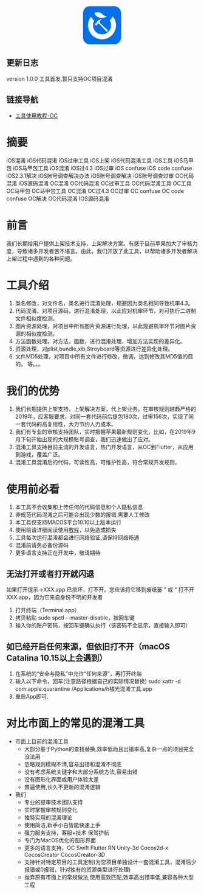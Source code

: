
<div align="center">
<img width="100" height="100" src="resources/icon.png" alt="icon.png"/>
</p>
</div>

## 更新日志
version 1.0.0   工具首发,暂只支持OC项目混淆

## 链接导航
* [工具使用教程-OC](https://shimo.im/docs/wwh3qxrwvY9ctYdy/read)

# 摘要
iOS混淆 iOS代码混淆 iOS过审工具 iOS上架 iOS代码混淆工具 iOS工具 iOS马甲包 iOS马甲包工具 iOS混淆 iOS过4.3 iOS过审 iOS confuse iOS code confuse iOS2.3.1解决 iOS账号调查解决办法 iOS账号调查解决 iOS账号调查过审 OC代码混淆 IOS源码混淆 OC混淆 OC代码混淆 OC过审工具 OC代码混淆工具 OC工具 OC马甲包 OC马甲包工具 OC混淆 OC过4.3 OC过审 OC confuse OC code confuse OC解决  OC代码混淆 IOS源码混淆

# 前言
我们长期给用户提供上架技术支持，上架解决方案。有感于目前苹果加大了审核力度，导致诸多开发者苦不堪言。由此，我们开放了此工具，以帮助诸多开发者解决上架过程中遇到的各种问题。

# 工具介绍
1. 类名修改，对文件名，类名进行混淆处理，规避因为类名相同导致机审4.3。
2. 代码混淆，对项目源码，进行混淆处理，以此应对机审环节，对可执行二进制文件相似度检测。
3. 图片资源处理，对项目中所有图片资源进行处理，以此规避机审环节对图片资源的相似度检测。
4. 方法函数处理，对方法，函数，进行混淆处理，增加方法实现的差异化。
5. 资源处理，对plist,bundle,xib,Stroyboard等资源进行差异化处理。
6. 文件MD5处理，对项目中所有文件进行修改，微调，达到修改其MD5值的目的。
    等。。。



# 我们的优势
1. 我们长期提供上架支持，上架解决方案，代上架业务。在审核规则越趋严格的2019年，应客服要求，对同一套代码前后提包180次，过审156次，实现了同一套代码的高复用性，大力节约人力成本。
2. 我们有专业的审核支持团队，实时把握苹果最新规则变化，比如，在2019年9月下旬开始出现的大规模账号调查，我们迅速做出了应对。
3. 混淆工具支持目前主流的开发语言，热门开发语言，从OC到Flutter，从应用到游戏，覆盖广泛。
4. 混淆工具混淆后的代码，可读性高，可维护性高，符合常规开发规则。

# 使用前必看
1. 本工具不会收集和上传任何的代码信息和个人隐私信息
2. 非规范代码混淆之后可能会出现少数的报错,需要人工修改
3. 本工具仅支持MACOS平台10.10以上版本运行
4. 使用前请详细阅读使用[教程](https://shimo.im/docs/wwh3qxrwvY9ctYdy/read)，以免造成损失
5. 工具每次运行混淆都会进行网络验证,请保持网络畅通
6. 混淆前请务必备份源码
7. 更多语言支持正在开发中，敬请期待

## 无法打开或者打开就闪退
如果打开提示->XXX.app 已损坏，打不开。您应该将它移到废纸篓 ” 或 “ 打不开 XXX.app，因为它来自身份不明的开发者
1. 打开终端（Terminal.app）
2. 拷贝粘贴 sudo spctl --master-disable，按回车键
3. 输入你的账户密码，按回车键确认执行（该密码不会显示，直接输入即可）

## 如已经开启任何来源，但依旧打不开（macOS Catalina 10.15以上会遇到）
1. 在系统的“安全与隐私”中允许“任何来源”，再打开终端
2. 输入以下命令，回车(注意路径根据自己的实际情况替换)
sudo xattr -d com.apple.quarantine /Applications/h橘光混淆工具.app
1. 重启App即可.

# 对比市面上的常见的混淆工具
* 市面上目前的混淆工具
    * 大部分基于Python的查找替换,效率低而且出错率高,复杂一点的项目完全没法用
    * 忽略规则模糊不清,容易出错和混淆不彻底
    * 没有考虑系统关键字和大部分系统方法,容易出错
    * 没有图形化界面或用户体验太差
    * 普遍使用,长久不更新的混淆逻辑
* 我们
    * 专业的提审技术团队支持
    * 实时掌握审核规则变化
    * 独特实用的混淆理论
    * 使用简洁,新手小白皆能快速上手
    * 强力服务支持，客服+技术 保驾护航
    * 专门为MacOS优化的图形界面
    * 更多的语言支持，OC Swift Flutter RN Unity-3d Cocos2d-x CocosCreator CocosCreator-3D 
    * 支持针对特定项目的工具定制(为您项目单独设计一套混淆工具，混淆后少报错或0报错，针对独有的资源类型进行处理)
    * 抛弃原有市面上的常规做法,使用高效匹配,效率高出错率低,兼容各种大型工程








